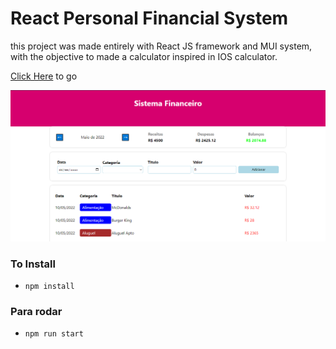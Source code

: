 # React Personal Financial System

this project was made entirely with React JS framework and MUI system, with the objective to made a calculator inspired in IOS calculator.

[Click Here](https://react-personal-financial-system.netlify.app) to go

![App Images](/src/assets/1.png) 









### To Install
- `npm install`

### Para rodar 
- `npm run start`
